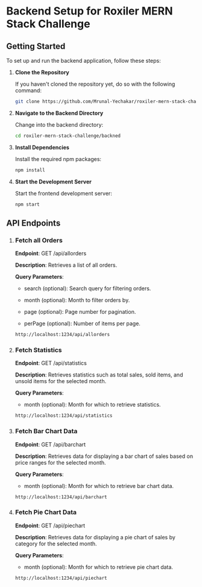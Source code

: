# Backend Setup for Roxiler MERN Stack Challenge


## Getting Started

To set up and run the backend application, follow these steps:

1. **Clone the Repository**

   If you haven't cloned the repository yet, do so with the following command:

   ```bash
   git clone https://github.com/Mrunal-Yechakar/roxiler-mern-stack-challenge.git
   
2. **Navigate to the Backend  Directory**

   Change into the backend directory:

   ```bash
   cd roxiler-mern-stack-challenge/backned
   
3. **Install Dependencies**

   Install the required npm packages:

   ```bash
   npm install

4. **Start the Development Server**

   Start the frontend development server:

   ```bash
   npm start

## API Endpoints 

1. ### Fetch all Orders
   
    **Endpoint**: GET /api/allorders
   
    **Description**: Retrieves a list of all orders.
   
    **Query Parameters**:
      - search (optional): Search query for filtering orders.
        
      - month (optional): Month to filter orders by.
        
      - page (optional): Page number for pagination.
        
      - perPage (optional): Number of items per page.
        
    
   ```bash
   http://localhost:1234/api/allorders

2. ### Fetch Statistics
 
   **Endpoint**: GET /api/statistics
   
   **Description**: Retrieves statistics such as total sales, sold items, and unsold items for the selected month.
   
   **Query Parameters**:
   
    - month (optional): Month for which to retrieve statistics.
      
   ```bash
   http://localhost:1234/api/statistics
   
3. ### Fetch Bar Chart Data
   
    **Endpoint**: GET /api/barchart
   
    **Description**: Retrieves data for displaying a bar chart of sales based on price ranges for the selected month.
   
    **Query Parameters**:
   
    - month (optional): Month for which to retrieve bar chart data.
      

   ```bash
   http://localhost:1234/api/barchart
   
4. ### Fetch Pie Chart Data
   
   **Endpoint**: GET /api/piechart
   
   **Description**: Retrieves data for displaying a pie chart of sales by category for the selected month.
   
   **Query Parameters**:
   
    - month (optional): Month for which to retrieve pie chart data.
      

   ```bash
   http://localhost:1234/api/piechart
